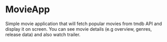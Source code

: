 # MovieApp

Simple movie application that will fetch popular movies from tmdb API and display it on screen.
You can see movie details (e.g overview, genres, release data) and also watch trailer.

